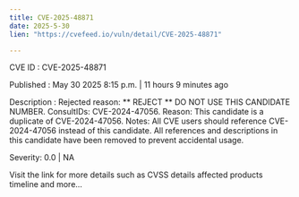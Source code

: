 ```yaml
---
title: CVE-2025-48871
date: 2025-5-30
lien: "https://cvefeed.io/vuln/detail/CVE-2025-48871"

---
```


CVE ID : CVE-2025-48871

Published :  May 30
2025
8:15 p.m. | 11 hours
9 minutes ago

Description : Rejected reason: ** REJECT ** DO NOT USE THIS CANDIDATE NUMBER. ConsultIDs: CVE-2024-47056. Reason: This candidate is a duplicate of CVE-2024-47056. Notes: All CVE users should reference CVE-2024-47056 instead of this candidate. All references and descriptions in this candidate have been removed to prevent accidental usage.

Severity: 0.0 | NA

Visit the link for more details
such as CVSS details
affected products
timeline
and more...

